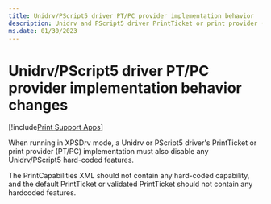 ```yaml
---
title: Unidrv/PScript5 driver PT/PC provider implementation behavior
description: Unidrv and PScript5 driver PrintTicket or print provider (PT/PC) implementation behavior changes
ms.date: 01/30/2023
---
```


# Unidrv/PScript5 driver PT/PC provider implementation behavior changes

[!include[Print Support Apps](../includes/print-support-apps.md)]

When running in XPSDrv mode, a Unidrv or PScript5 driver's PrintTicket or print provider (PT/PC) implementation must also disable any Unidrv/PScript5 hard-coded features.

The PrintCapabilities XML should not contain any hard-coded capability, and the default PrintTicket or validated PrintTicket should not contain any hardcoded features.
